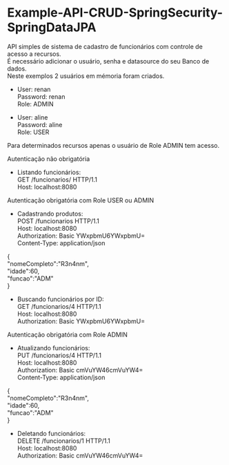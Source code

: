 # Example-API-CRUD-SpringSecurity-SpringDataJPA
API simples de sistema de cadastro de funcionários com controle de acesso a recursos.  
É necessário adicionar o usuário, senha e datasource do seu Banco de dados.  
Neste exemplos 2 usuários em mémoria foram criados.  

- User: renan  
Password: renan  
Role: ADMIN  

- User: aline  
Password: aline  
Role: USER  
  
Para determinados recursos apenas o usuário de Role ADMIN tem acesso.
  
Autenticação não obrigatória  
- Listando funcionários:  
GET /funcionarios/ HTTP/1.1  
Host: localhost:8080  
  
Autenticação obrigatória com Role USER ou ADMIN 
- Cadastrando produtos:  
POST /funcionarios HTTP/1.1  
Host: localhost:8080  
Authorization: Basic YWxpbmU6YWxpbmU=  
Content-Type: application/json  
  
{  
"nomeCompleto":"R3n4nm",  
"idade":60,  
"funcao":"ADM"  
}  
  
- Buscando funcionários por ID:  
GET /funcionarios/4 HTTP/1.1  
Host: localhost:8080  
Authorization: Basic YWxpbmU6YWxpbmU=  
  
Autenticação obrigatória com Role ADMIN 

- Atualizando funcionários:  
PUT /funcionarios/4 HTTP/1.1  
Host: localhost:8080  
Authorization: Basic cmVuYW46cmVuYW4=  
Content-Type: application/json  
  
{  
"nomeCompleto":"R3n4nm",  
"idade":60,  
"funcao":"ADM"  
}  

- Deletando funcionários:  
DELETE /funcionarios/1 HTTP/1.1  
Host: localhost:8080  
Authorization: Basic cmVuYW46cmVuYW4=  




